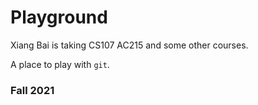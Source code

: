 # Playground

Xiang Bai is taking CS107 AC215 and some other courses.

A place to play with `git`.

### Fall 2021
